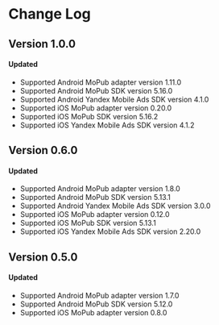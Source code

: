 # Change Log

## Version 1.0.0

#### Updated
* Supported Android MoPub adapter version 1.11.0
* Supported Android MoPub SDK version 5.16.0
* Supported Android Yandex Mobile Ads SDK version 4.1.0
* Supported iOS MoPub adapter version 0.20.0
* Supported iOS MoPub SDK version 5.16.2
* Supported iOS Yandex Mobile Ads SDK version 4.1.2

## Version 0.6.0

#### Updated
* Supported Android MoPub adapter version 1.8.0
* Supported Android MoPub SDK version 5.13.1
* Supported Android Yandex Mobile Ads SDK version 3.0.0
* Supported iOS MoPub adapter version 0.12.0
* Supported iOS MoPub SDK version 5.13.1
* Supported iOS Yandex Mobile Ads SDK version 2.20.0

## Version 0.5.0

#### Updated
* Supported Android MoPub adapter version 1.7.0
* Supported Android MoPub SDK version 5.12.0
* Supported iOS MoPub adapter version 0.8.0
